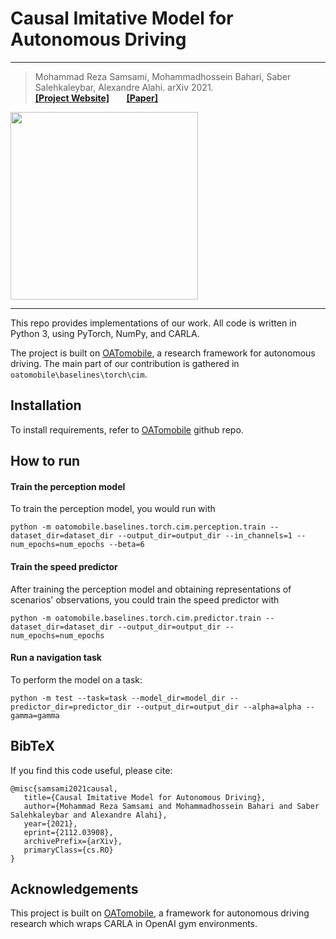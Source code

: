 # Causal Imitative Model for Autonomous Driving

---

>  Mohammad Reza Samsami, Mohammadhossein Bahari, Saber Salehkaleybar, Alexandre Alahi.  arXiv 2021. <br /> 
>  __[[Project Website]](https://mrsamsami.github.io/causal-imitation/)__  &nbsp; &nbsp; &nbsp; __[[Paper]](https://arxiv.org/abs/2112.03908)__

<img src="https://mrsamsami.github.io/causal-imitation/CIM/method.jpg" width="300"/>

---

This repo provides implementations of our work. All code is written in Python 3, using PyTorch, NumPy, and CARLA.

The project is built on [OATomobile](https://github.com/OATML/oatomobile), a research framework for autonomous driving. The main part of our contribution is gathered in ```oatomobile\baselines\torch\cim```.

## Installation
To install requirements, refer to [OATomobile](https://github.com/OATML/oatomobile) github repo.

## How to run

#### Train the perception model
To train the perception model, you would run with
```
python -m oatomobile.baselines.torch.cim.perception.train --dataset_dir=dataset_dir --output_dir=output_dir --in_channels=1 --num_epochs=num_epochs --beta=6
```

#### Train the speed predictor
After training the perception model and obtaining representations of scenarios' observations, you could train the speed predictor with
```
python -m oatomobile.baselines.torch.cim.predictor.train --dataset_dir=dataset_dir --output_dir=output_dir --num_epochs=num_epochs
```

#### Run a navigation task
To perform the model on a task: 
```
python -m test --task=task --model_dir=model_dir --predictor_dir=predictor_dir --output_dir=output_dir --alpha=alpha --gamma=gamma
```

## BibTeX
If you find this code useful, please cite:

```
@misc{samsami2021causal,
   title={Causal Imitative Model for Autonomous Driving}, 
   author={Mohammad Reza Samsami and Mohammadhossein Bahari and Saber Salehkaleybar and Alexandre Alahi},
   year={2021},
   eprint={2112.03908},
   archivePrefix={arXiv},
   primaryClass={cs.RO}
}
```

## Acknowledgements
This project is built on [OATomobile](https://github.com/OATML/oatomobile), a framework for autonomous driving research which wraps CARLA in OpenAI gym environments.
